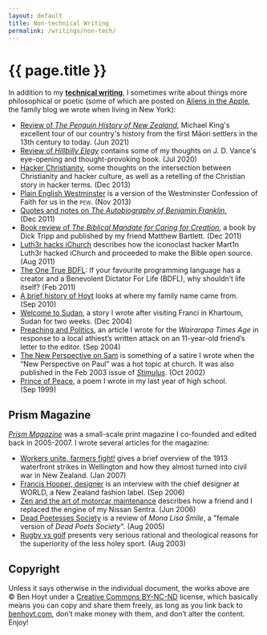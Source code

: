 ```yaml
---
layout: default
title: Non-technical Writing
permalink: /writings/non-tech/
---
```

# {{ page.title }}

In addition to my [**technical writing**](/writings/), I sometimes write about things more philosophical or poetic (some of which are posted on [Aliens in the Apple](https://aliensintheapple.com/), the family blog we wrote when living in New York):

* [Review of *The Penguin History of New Zealand*](/writings/nz-history/), Michael King's excellent tour of our country's history from the first Māori settlers in the 13th century to today. (Jun&nbsp;2021)
* [Review of *Hillbilly Elegy*](/writings/hillbilly-elegy/) contains some of my thoughts on J.&nbsp;D.&nbsp;Vance's eye-opening and thought-provoking book. (Jul&nbsp;2020)
* [Hacker Christianity](https://aliensintheapple.com/2013/12/22/hacker-christianity/), some thoughts on the intersection between Christianity and hacker culture, as well as a retelling of the Christian story in hacker terms. (Dec&nbsp;2013)
* [Plain English Westminster](/writings/pew/) is a version of the Westminster Confession of Faith for us in the <span class="smallcaps">pew</span>. (Nov&nbsp;2013)
* [Quotes and notes on *The Autobiography of Benjamin Franklin*.](https://aliensintheapple.com/2011/12/23/the-autobiography-of-benjamin-franklin/) (Dec&nbsp;2011)
* [Book review of *The Biblical Mandate for Caring for Creation*](https://aliensintheapple.com/2011/12/02/caring-for-creation/), a book by Dick Tripp and published by my friend Matthew Bartlett. (Dec&nbsp;2011)
* [Luth3r hacks iChurch](https://aliensintheapple.com/2011/08/30/luth3r-hacks-ichurch-makes-bible-open-source/) describes how the iconoclast hacker Mart1n Luth3r hacked iChurch and proceeded to make the Bible open source. (Aug&nbsp;2011)
* [The One True BDFL](https://aliensintheapple.com/2011/02/14/the-one-true-bdfl/): If your favourite programming language has a creator and a Benevolent Dictator For Life (BDFL), why shouldn&rsquo;t life itself? (Feb&nbsp;2011)
* [A brief history of Hoyt](https://aliensintheapple.com/2010/09/08/a-brief-history-of-hoyt/) looks at where my family name came from. (Sep&nbsp;2010)
* [Welcome to Sudan](/writings/welcome-to-sudan/), a story I wrote after visiting Franci in Khartoum, Sudan for two weeks. (Dec&nbsp;2004)
* [Preaching and Politics](/writings/preaching-and-politics/), an article I wrote for the *Wairarapa Times Age* in response to a local athiest&rsquo;s written attack on an 11-year-old friend&rsquo;s letter to the editor. (Sep&nbsp;2004)
* [The New Perspective on Sam](/prism-magazine/articles/npsam.html) is something of a satire I wrote when the &ldquo;New Perspective on Paul&rdquo; was a hot topic at church. It was also published in the Feb&nbsp;2003 issue of [*Stimulus*](http://www.laidlaw.ac.nz/stimulus). (Oct&nbsp;2002)
* [Prince of Peace](/writings/prince-of-peace/), a poem I wrote in my last year of high school. (Sep&nbsp;1999)


## Prism Magazine

[*Prism Magazine*](/prism-magazine/) was a small-scale print magazine I co-founded and edited back in 2005-2007. I wrote several articles for the magazine:

* [Workers unite, farmers fight!](/prism-magazine/issue5/history1.html) gives a brief overview of the 1913 waterfront strikes in Wellington and how they almost turned into civil war in New Zealand. (Jan&nbsp;2007)
* [Francis Hooper, designer](/prism-magazine/issue4/work.html) is an interview with the chief designer at WORLD, a New Zealand fashion label. (Sep&nbsp;2006)
* [Zen and the art of motorcar maintenance](/prism-magazine/issue3/wheels.html) describes how a friend and I replaced the engine of my Nissan Sentra. (Jun&nbsp;2006)
* [Dead Poetesses Society](/prism-magazine/issue1/movies.html) is a review of *Mona Lisa Smile*, a "female version of *Dead Poets Society*". (Aug&nbsp;2005)
* [Rugby vs golf](/prism-magazine/issue2/satire.html) presents very serious rational and theological reasons for the superiority of the less holey sport. (Aug&nbsp;2003)


## Copyright

Unless it says otherwise in the individual document, the works above are &copy;&nbsp;Ben&nbsp;Hoyt under a [Creative Commons BY-NC-ND](http://creativecommons.org/licenses/by-nc-nd/3.0/) license, which basically means you can copy and share them freely, as long as you link back to [benhoyt.com](https://benhoyt.com/), don&rsquo;t make money with them, and don&rsquo;t alter the content. Enjoy!
